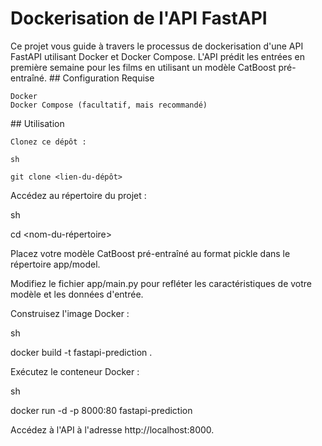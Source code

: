 # Dockerisation de l'API FastAPI

Ce projet vous guide à travers le processus de dockerisation d'une API FastAPI utilisant Docker et Docker Compose. L'API prédit les entrées en première semaine pour les films en utilisant un modèle CatBoost pré-entraîné.
## Configuration Requise

    Docker
    Docker Compose (facultatif, mais recommandé)

## Utilisation

    Clonez ce dépôt :

    sh

    git clone <lien-du-dépôt>

Accédez au répertoire du projet :

sh

cd <nom-du-répertoire>

Placez votre modèle CatBoost pré-entraîné au format pickle dans le répertoire app/model.

Modifiez le fichier app/main.py pour refléter les caractéristiques de votre modèle et les données d'entrée.

Construisez l'image Docker :

sh

docker build -t fastapi-prediction .

Exécutez le conteneur Docker :

sh

docker run -d -p 8000:80 fastapi-prediction

Accédez à l'API à l'adresse http://localhost:8000.